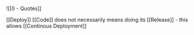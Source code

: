 ![[0 - Quotes]]

[[Deploy]] [[Code]] does not necessarily means doing its [[Release]] - this allows [[Continous Deployment]]